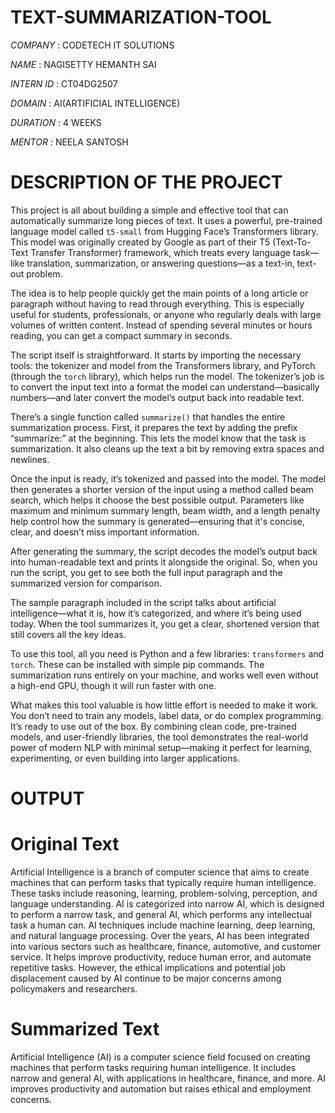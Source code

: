 # TEXT-SUMMARIZATION-TOOL

*COMPANY* : CODETECH IT SOLUTIONS

*NAME* :  NAGISETTY HEMANTH SAI

*INTERN ID* : CT04DG2507

*DOMAIN* : AI(ARTIFICIAL INTELLIGENCE)

*DURATION* : 4 WEEKS

*MENTOR* : NEELA SANTOSH

# DESCRIPTION OF THE PROJECT

This project is all about building a simple and effective tool that can automatically summarize long pieces of text. It uses a powerful, pre-trained language model called `t5-small` from Hugging Face’s Transformers library. This model was originally created by Google as part of their T5 (Text-To-Text Transfer Transformer) framework, which treats every language task—like translation, summarization, or answering questions—as a text-in, text-out problem.

The idea is to help people quickly get the main points of a long article or paragraph without having to read through everything. This is especially useful for students, professionals, or anyone who regularly deals with large volumes of written content. Instead of spending several minutes or hours reading, you can get a compact summary in seconds.

The script itself is straightforward. It starts by importing the necessary tools: the tokenizer and model from the Transformers library, and PyTorch (through the `torch` library), which helps run the model. The tokenizer’s job is to convert the input text into a format the model can understand—basically numbers—and later convert the model’s output back into readable text.

There’s a single function called `summarize()` that handles the entire summarization process. First, it prepares the text by adding the prefix “summarize:” at the beginning. This lets the model know that the task is summarization. It also cleans up the text a bit by removing extra spaces and newlines.

Once the input is ready, it’s tokenized and passed into the model. The model then generates a shorter version of the input using a method called beam search, which helps it choose the best possible output. Parameters like maximum and minimum summary length, beam width, and a length penalty help control how the summary is generated—ensuring that it's concise, clear, and doesn’t miss important information.

After generating the summary, the script decodes the model’s output back into human-readable text and prints it alongside the original. So, when you run the script, you get to see both the full input paragraph and the summarized version for comparison.

The sample paragraph included in the script talks about artificial intelligence—what it is, how it’s categorized, and where it’s being used today. When the tool summarizes it, you get a clear, shortened version that still covers all the key ideas.

To use this tool, all you need is Python and a few libraries: `transformers` and `torch`. These can be installed with simple pip commands. The summarization runs entirely on your machine, and works well even without a high-end GPU, though it will run faster with one.

What makes this tool valuable is how little effort is needed to make it work. You don’t need to train any models, label data, or do complex programming. It’s ready to use out of the box. By combining clean code, pre-trained models, and user-friendly libraries, the tool demonstrates the real-world power of modern NLP with minimal setup—making it perfect for learning, experimenting, or even building into larger applications.

# OUTPUT

# Original Text
Artificial Intelligence is a branch of computer science that aims to create machines that can perform tasks that typically require human intelligence. These tasks include reasoning, learning, problem-solving, perception, and language understanding. AI is categorized into narrow AI, which is designed to perform a narrow task, and general AI, which performs any intellectual task a human can. AI techniques include machine learning, deep learning, and natural language processing. Over the years, AI has been integrated into various sectors such as healthcare, finance, automotive, and customer service. It helps improve productivity, reduce human error, and automate repetitive tasks. However, the ethical implications and potential job displacement caused by AI continue to be major concerns among policymakers and researchers.

# Summarized Text

Artificial Intelligence (AI) is a computer science field focused on creating machines that perform tasks requiring human intelligence. It includes narrow and general AI, with applications in healthcare, finance, and more. AI improves productivity and automation but raises ethical and employment concerns.


